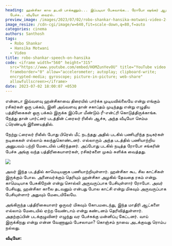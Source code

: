 ```yaml
---
heading: ஹன்சிகா கால தடவி பாக்கணும்... இப்படியா பேசுவாங்க.. ரோபோ ஷங்கர் ஆபாச
  பேச்சு.. வீடியோ வைரல்.
preview_image: /images/2023/07/02/robo-shankar-hansika-motwani-video-2-.jpg
image_resize: /cdn-cgi/image/w=640,fit=scale-down,q=80,f=auto
categories: cinema
authors: Santhosh
tags:
  - Robo Shankar
  - Hansika Motwani
  - Video
title: robo-shankar-speech-on-hansika
code: <iframe width="560" height="315"
  src="https://www.youtube.com/embed/HOMZunYevOU" title="YouTube video player"
  frameborder="0" allow="accelerometer; autoplay; clipboard-write;
  encrypted-media; gyroscope; picture-in-picture; web-share"
  allowfullscreen></iframe>
date: 2023-07-02 18:00:07 +0530
---
```



என்னடா இவ்வளவு ஹன்சிகாவை திரையில் பார்க்க முடியவில்லையே என்று எங்கும் ரசிகர்கள் ஒரு பக்கம், இனி அவ்வளவு தான் சகாப்தம் முடிந்தது என்று எழுதிய பத்திரிகைகள் ஒரு பக்கம் இருக்க இப்போ மீண்டும் ரீ-என்ட்ரி கொடுத்திருக்காங்க. நேத்து தான் பார்ட்னர் படத்தின் ட்ரைலர் ரிலீஸ் ஆச்சு, அந்த வீடியோ செம்ம ட்ரெண்டிங் இணையத்தில்.

நேற்று ட்ரைலர் ரிலீஸ் போது பிரெஸ் மீட் நடந்தது அதில் படகில் பணிபுரிந்த நடிகர்கள் நடிகைகள் எல்லாம் கலந்துகொண்டனர். எல்லாரும் அந்த படத்தில் பணியாற்றிய அனுபவம் பற்றி மேடையில் பகிர்ந்தனர். அப்போது படகில் நடித்த ரோபோ சங்கரின் பேச்சு அங்கு வந்த பத்திரிகையாளர்கள், ரசிகர்களை முகம் சுளிக்க வைத்தது.

![](/images/2023/07/02/robo-shankar-hansika-motwani-video-1-.jpg)

அவர் இந்த படத்தில் காமெடியனாக பணியாற்றியுள்ளார். ஹன்சிகா கூட சில காட்சிகள் இருக்கும் போல. அனைவர்க்கும் தெரியும் ஹன்சிகா அழகில் தேவதை ரகம் என்று. காமெடியாக பேசுகிறேன் என்று சொல்லி அருவருப்பாக பேசியுள்ளார் ரோபோ. அவர் பேசியது, ஹன்சிகா காலை தடவனும் என்பது போல காட்சி என்று மிகவும் அருவருப்பாக பேசியுள்ளார் அதுவும் மேடையிலேயே.

அங்கிருந்த பத்திரிகையாளர் ஒருவர் மிகவும் கோபமடைந்து, இந்த மாதிரி ஆட்களை எல்லாம் மேடையில் ஏற்ற வேண்டாம் என்று கண்டனம் தெரிவித்துள்ளார். அதற்குப்பின் படக்குழுவினர் எழுந்து வர பேச்சுக்கு மன்னிப்பு கேட்டனர். வாய் இருக்கிறது என்று என்ன வேணாலும் பேசலாமா? கொஞ்சம் நாவை அடக்குவது ரொம்ப நல்லது.

**வீடியோ:**